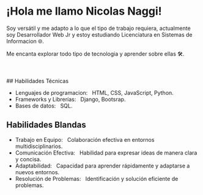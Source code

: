 <h1>¡Hola me llamo Nicolas Naggi! </h1>  
<p>Soy versátil y me adapto a lo que el tipo de trabajo requiera, actualmente soy Desarrollador Web Jr y estoy estudiando Licenciatura en Sistemas de Informacion 🌐.</p>
<p>Me encanta explorar todo tipo de tecnologia y aprender sobre ellas 🛠️.</p>
<br/>
<br/>
## Habilidades Técnicas

- Lenguajes de programacion: &nbsp;  HTML, CSS, JavaScript, Python.
- Frameworks y Librerías: &nbsp; Django, Bootsrap.
- Bases de datos: &nbsp; SQL.

## Habilidades Blandas

- Trabajo en Equipo: &nbsp; Colaboración efectiva en entornos multidisciplinarios.
- Comunicación Efectiva: &nbsp; Habilidad para expresar ideas de manera clara y concisa.
- Adaptabilidad: &nbsp; Capacidad para aprender rápidamente y adaptarse a nuevos entornos.
- Resolución de Problemas: &nbsp; Identificación y solución eficiente de problemas.